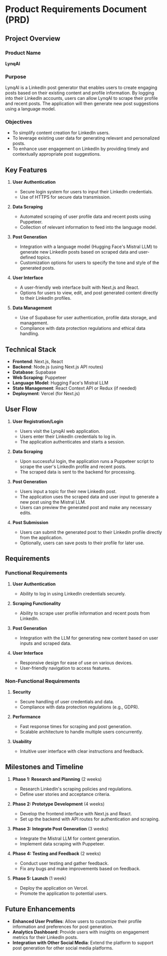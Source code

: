 # Product Requirements Document (PRD)

## Project Overview

### Product Name
**LynqAI**

### Purpose
LynqAI is a LinkedIn post generator that enables users to create engaging posts based on their existing content and profile information. By logging into their LinkedIn accounts, users can allow LynqAI to scrape their profile and recent posts. The application will then generate new post suggestions using a language model.

### Objectives
- To simplify content creation for LinkedIn users.
- To leverage existing user data for generating relevant and personalized posts.
- To enhance user engagement on LinkedIn by providing timely and contextually appropriate post suggestions.

## Key Features

1. **User Authentication**
   - Secure login system for users to input their LinkedIn credentials.
   - Use of HTTPS for secure data transmission.

2. **Data Scraping**
   - Automated scraping of user profile data and recent posts using Puppeteer.
   - Collection of relevant information to feed into the language model.

3. **Post Generation**
   - Integration with a language model (Hugging Face's Mistral LLM) to generate new LinkedIn posts based on scraped data and user-defined topics.
   - Customization options for users to specify the tone and style of the generated posts.

4. **User Interface**
   - A user-friendly web interface built with Next.js and React.
   - Options for users to view, edit, and post generated content directly to their LinkedIn profiles.

5. **Data Management**
   - Use of Supabase for user authentication, profile data storage, and management.
   - Compliance with data protection regulations and ethical data handling.

## Technical Stack

- **Frontend**: Next.js, React
- **Backend**: Node.js (using Next.js API routes)
- **Database**: Supabase
- **Web Scraping**: Puppeteer
- **Language Model**: Hugging Face's Mistral LLM
- **State Management**: React Context API or Redux (if needed)
- **Deployment**: Vercel (for Next.js)

## User Flow

1. **User Registration/Login**
   - Users visit the LynqAI web application.
   - Users enter their LinkedIn credentials to log in.
   - The application authenticates and starts a session.

2. **Data Scraping**
   - Upon successful login, the application runs a Puppeteer script to scrape the user's LinkedIn profile and recent posts.
   - The scraped data is sent to the backend for processing.

3. **Post Generation**
   - Users input a topic for their new LinkedIn post.
   - The application uses the scraped data and user input to generate a new post using the Mistral LLM.
   - Users can preview the generated post and make any necessary edits.

4. **Post Submission**
   - Users can submit the generated post to their LinkedIn profile directly from the application.
   - Optionally, users can save posts to their profile for later use.

## Requirements

### Functional Requirements
1. **User Authentication**
   - Ability to log in using LinkedIn credentials securely.
   
2. **Scraping Functionality**
   - Ability to scrape user profile information and recent posts from LinkedIn.

3. **Post Generation**
   - Integration with the LLM for generating new content based on user inputs and scraped data.

4. **User Interface**
   - Responsive design for ease of use on various devices.
   - User-friendly navigation to access features.

### Non-Functional Requirements
1. **Security**
   - Secure handling of user credentials and data.
   - Compliance with data protection regulations (e.g., GDPR).

2. **Performance**
   - Fast response times for scraping and post generation.
   - Scalable architecture to handle multiple users concurrently.

3. **Usability**
   - Intuitive user interface with clear instructions and feedback.

## Milestones and Timeline

1. **Phase 1: Research and Planning** (2 weeks)
   - Research LinkedIn's scraping policies and regulations.
   - Define user stories and acceptance criteria.

2. **Phase 2: Prototype Development** (4 weeks)
   - Develop the frontend interface with Next.js and React.
   - Set up the backend with API routes for authentication and scraping.

3. **Phase 3: Integrate Post Generation** (3 weeks)
   - Integrate the Mistral LLM for content generation.
   - Implement data scraping with Puppeteer.

4. **Phase 4: Testing and Feedback** (2 weeks)
   - Conduct user testing and gather feedback.
   - Fix any bugs and make improvements based on feedback.

5. **Phase 5: Launch** (1 week)
   - Deploy the application on Vercel.
   - Promote the application to potential users.

## Future Enhancements

- **Enhanced User Profiles**: Allow users to customize their profile information and preferences for post generation.
- **Analytics Dashboard**: Provide users with insights on engagement metrics for their LinkedIn posts.
- **Integration with Other Social Media**: Extend the platform to support post generation for other social media platforms.
